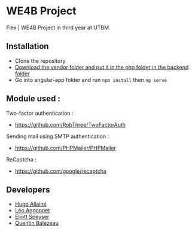 # WE4B Project

Flex | WE4B Project in third year at UTBM.

## Installation

- Clone the repository
- [Download the vendor folder and put it in the php folder in the backend folder](https://cloud.allaine.cc/s/8fipmLE22S2YRfi)
- Go into angular-app folder and run `npm install` then `ng serve`


## Module used :

Two-factor authentication :   
- https://github.com/RobThree/TwoFactorAuth

Sending mail using SMTP authentication :   
- https://github.com/PHPMailer/PHPMailer   

ReCaptcha :
- https://github.com/google/recaptcha

## Developers

- [Hugo Allainé](https://github.com/hugoallaine)
- [Léo Angonnet](https://github.com/ZenT0x)
- [Eliott Speyser](https://github.com/Ettotsu)
- [Quentin Balezeau](https://github.com/balezeauquentin)
